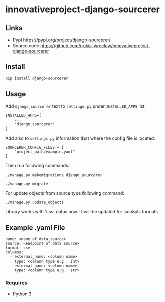 # innovativeproject-django-sourcerer

## Links

 - Pypi https://pypi.org/project/django-sourcerer/
 - Source code https://github.com/nokia-wroclaw/innovativeproject-django-sourcerer

## Install
```pip install django-sourcerer```

## Usage
Add `django_sourcerer` text to `settings.py` under `INSTALLED_APPS` list.
```
INSTALLED_APPS=[
    ... 
    'django_sourcerer'
]
```
Add also to `settings.py` information that where the config file is located.
```
SOURCERER_CONFIG_FILES = [
    "project_path/example.yaml"
]
```
Then run following commands:
```
./manage.py makemigrations django_sourcerer
```
```
./manage.py migrate
```
For update objects from source type following command:
```
./manage.py update_objects
```

Library works with 'csv' datas now. It will be updated for json&xls formats.

## Example .yaml File
```
name: <name of data source>
source: <endpoint of data source>
format: csv
columns:
  - external_name: <column name>
    type: <column type e.g : int>
  - external_name: <column name>
    type: <column type e.g : str>
```

### Requires

- Python 3
